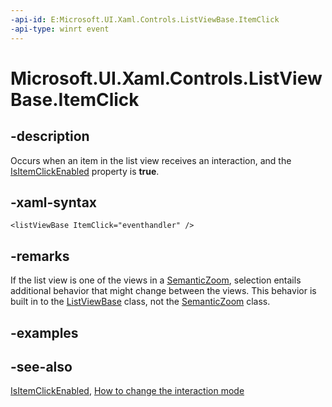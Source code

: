 ```yaml
---
-api-id: E:Microsoft.UI.Xaml.Controls.ListViewBase.ItemClick
-api-type: winrt event
---
```


<!-- Event syntax
public event Windows.UI.Xaml.Controls.ItemClickEventHandler ItemClick
-->

# Microsoft.UI.Xaml.Controls.ListViewBase.ItemClick

## -description
Occurs when an item in the list view receives an interaction, and the [IsItemClickEnabled](listviewbase_isitemclickenabled.md) property is **true**.

## -xaml-syntax
```xaml
<listViewBase ItemClick="eventhandler" />
```


## -remarks
If the list view is one of the views in a [SemanticZoom](semanticzoom.md), selection entails additional behavior that might change between the views. This behavior is built in to the [ListViewBase](listviewbase.md) class, not the [SemanticZoom](semanticzoom.md) class.

## -examples

## -see-also
[IsItemClickEnabled](listviewbase_isitemclickenabled.md), [How to change the interaction mode](/previous-versions/windows/apps/hh780625(v=win.10))
